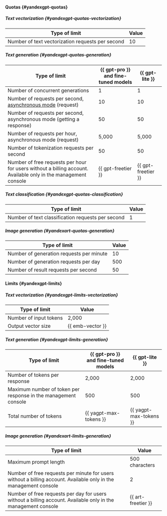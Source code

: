 #### Quotas {#yandexgpt-quotas}

##### Text vectorization {#yandexgpt-quotas-vectorization}

| Type of limit | Value |
----- | -----
| Number of text vectorization requests per second | 10 |

##### Text generation {#yandexgpt-quotas-generation}

| Type of limit | {{ gpt-pro }} and fine-tuned models | {{ gpt-lite }} |
----- | ----- | -----
| Number of concurrent generations | 1 | 1 |
| Number of requests per second, [asynchronous mode](../yandexgpt/concepts/index.md#working-mode) (request) | 10 | 10 |
| Number of requests per second, asynchronous mode (getting a response) | 50 | 50 |
| Number of requests per hour, asynchronous mode (request) | 5,000 | 5,000 |
| Number of tokenization requests per second | 50 | 50 |
| Number of free requests per hour for users without a billing account. Available only in the management console | {{ gpt-freetier }} | {{ gpt-freetier }} |

##### Text classification {#yandexgpt-quotas-classification}

| Type of limit | Value |
----- | -----
| Number of text classification requests per second | 1 |

##### Image generation {#yandexart-quotas-generation}

| Type of limit | Value |
----- | -----
| Number of generation requests per minute | 10 |
| Number of generation requests per day | 500 |
| Number of result requests per second | 50 |

#### Limits {#yandexgpt-limits}

##### Text vectorization {#yandexgpt-limits-vectorization}

| Type of limit | Value |
----- | -----
| Number of input tokens | 2,000 |
| Output vector size | {{ emb-vector }} |

##### Text generation {#yandexgpt-limits-generation}

| Type of limit | {{ gpt-pro }} and fine-tuned models | {{ gpt-lite }} |
----- | ----- | -----
| Number of tokens per response | 2,000 | 2,000 |
| Maximum number of token per response in the management console | 500 | 500 |
| Total number of tokens | {{ yagpt-max-tokens }} | {{ yagpt-max-tokens }} |

##### Image generation {#yandexart-limits-generation}

| Type of limit | Value |
----- | -----
| Maximum prompt length | 500 characters |
| Number of free requests per minute for users without a billing account. Available only in the management console | 2 |
| Number of free requests per day for users without a billing account. Available only in the management console | {{ art-freetier }} |
